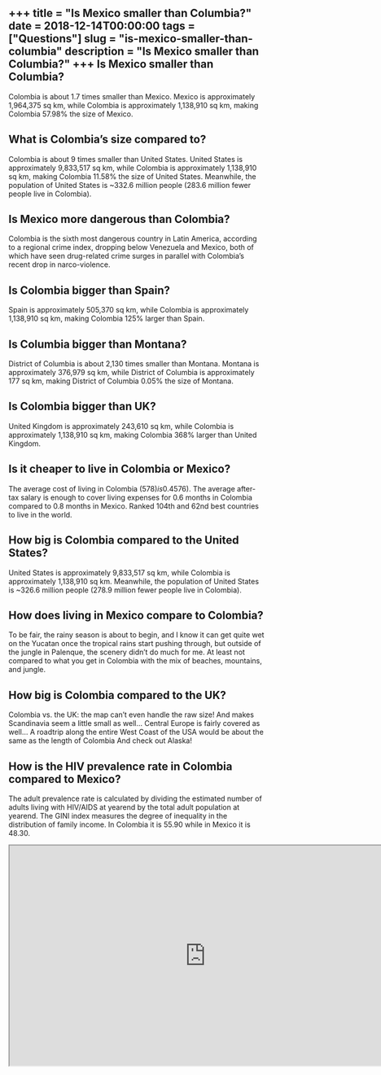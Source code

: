+++
title = "Is Mexico smaller than Columbia?"
date = 2018-12-14T00:00:00
tags = ["Questions"]
slug = "is-mexico-smaller-than-columbia"
description = "Is Mexico smaller than Columbia?"
+++
Is Mexico smaller than Columbia?
--------------------------------

Colombia is about 1.7 times smaller than Mexico. Mexico is approximately 1,964,375 sq km, while Colombia is approximately 1,138,910 sq km, making Colombia 57.98% the size of Mexico.

What is Colombia’s size compared to?
------------------------------------

Colombia is about 9 times smaller than United States. United States is approximately 9,833,517 sq km, while Colombia is approximately 1,138,910 sq km, making Colombia 11.58% the size of United States. Meanwhile, the population of United States is ~332.6 million people (283.6 million fewer people live in Colombia).

Is Mexico more dangerous than Colombia?
---------------------------------------

Colombia is the sixth most dangerous country in Latin America, according to a regional crime index, dropping below Venezuela and Mexico, both of which have seen drug-related crime surges in parallel with Colombia’s recent drop in narco-violence.

Is Colombia bigger than Spain?
------------------------------

Spain is approximately 505,370 sq km, while Colombia is approximately 1,138,910 sq km, making Colombia 125% larger than Spain.

Is Columbia bigger than Montana?
--------------------------------

District of Columbia is about 2,130 times smaller than Montana. Montana is approximately 376,979 sq km, while District of Columbia is approximately 177 sq km, making District of Columbia 0.05% the size of Montana.

Is Colombia bigger than UK?
---------------------------

United Kingdom is approximately 243,610 sq km, while Colombia is approximately 1,138,910 sq km, making Colombia 368% larger than United Kingdom.

Is it cheaper to live in Colombia or Mexico?
--------------------------------------------

The average cost of living in Colombia ($578) is 0.4% more expensive than in Mexico ($576). The average after-tax salary is enough to cover living expenses for 0.6 months in Colombia compared to 0.8 months in Mexico. Ranked 104th and 62nd best countries to live in the world.

How big is Colombia compared to the United States?
--------------------------------------------------

United States is approximately 9,833,517 sq km, while Colombia is approximately 1,138,910 sq km. Meanwhile, the population of United States is ~326.6 million people (278.9 million fewer people live in Colombia).

How does living in Mexico compare to Colombia?
----------------------------------------------

To be fair, the rainy season is about to begin, and I know it can get quite wet on the Yucatan once the tropical rains start pushing through, but outside of the jungle in Palenque, the scenery didn’t do much for me. At least not compared to what you get in Colombia with the mix of beaches, mountains, and jungle.

How big is Colombia compared to the UK?
---------------------------------------

Colombia vs. the UK: the map can’t even handle the raw size! And makes Scandinavia seem a little small as well… Central Europe is fairly covered as well… A roadtrip along the entire West Coast of the USA would be about the same as the length of Colombia And check out Alaska!

How is the HIV prevalence rate in Colombia compared to Mexico?
--------------------------------------------------------------

The adult prevalence rate is calculated by dividing the estimated number of adults living with HIV/AIDS at yearend by the total adult population at yearend. The GINI index measures the degree of inequality in the distribution of family income. In Colombia it is 55.90 while in Mexico it is 48.30.

<iframe allow="accelerometer; autoplay; clipboard-write; encrypted-media; gyroscope; picture-in-picture" allowfullscreen="" class="__youtube_prefs__  epyt-is-override  no-lazyload" data-no-lazy="1" data-origheight="433" data-origwidth="770" data-skipgform_ajax_framebjll="" height="433" id="_ytid_72551" loading="lazy" src="https://www.youtube.com/embed/eXpABV-h8jM?enablejsapi=1&autoplay=0&cc_load_policy=0&cc_lang_pref=&iv_load_policy=1&loop=0&modestbranding=0&rel=1&fs=1&playsinline=0&autohide=2&theme=dark&color=red&controls=1&" title="YouTube player" width="770"></iframe>